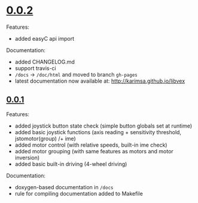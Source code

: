 # [0.0.2](https://github.com/karimsa/libvex/releases/tag/v0.0.2)

Features:

  - added easyC api import

Documentation:

  - added CHANGELOG.md
  - support travis-ci
  - `/docs` -> `/doc/html` and moved to branch `gh-pages`
  - latest documentation now available at: http://karimsa.github.io/libvex

## [0.0.1](https://github.com/karimsa/libvex/releases/v0.0.1)

Features:

  - added joystick button state check (simple button globals set at runtime)
  - added basic joystick functions (axis reading + sensitivity threshold, jstomotor(group) /+ ime)
  - added motor control (with relative speeds, built-in ime check)
  - added motor grouping (with same features as motors and motor inversion)
  - added basic built-in driving (4-wheel driving)

Documentation:

  - doxygen-based documentation in `/docs`
  - rule for compiling documentation added to Makefile
